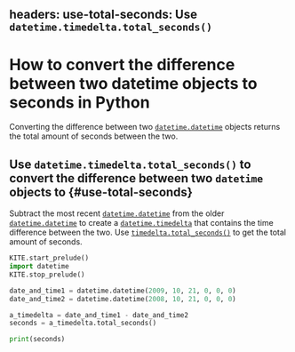 headers:
  use-total-seconds: Use `datetime.timedelta.total_seconds()`
---
# How to convert the difference between two datetime objects to seconds in Python
Converting the difference between two [`datetime.datetime`](kite-sym:datetime.datetime) objects returns the total amount of seconds between the two.

## Use `datetime.timedelta.total_seconds()` to convert the difference between two `datetime` objects to {#use-total-seconds}
Subtract the most recent [`datetime.datetime`](kite-sym:datetime.datetime) from the older [`datetime.datetime`](kite-sym:datetime.datetime) to create a [`datetime.timedelta`](kite-sym:datetime.timedelta) that contains the time difference between the two. Use [`timedelta.total_seconds()`](kite-sym:datetime.timedelta.total_seconds) to get the total amount of seconds.
```python
KITE.start_prelude()
import datetime
KITE.stop_prelude()

date_and_time1 = datetime.datetime(2009, 10, 21, 0, 0, 0)
date_and_time2 = datetime.datetime(2008, 10, 21, 0, 0, 0)

a_timedelta = date_and_time1 - date_and_time2
seconds = a_timedelta.total_seconds()

print(seconds)
```
